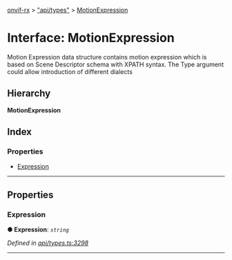 [onvif-rx](../README.md) > ["api/types"](../modules/_api_types_.md) > [MotionExpression](../interfaces/_api_types_.motionexpression.md)

# Interface: MotionExpression

Motion Expression data structure contains motion expression which is based on Scene Descriptor schema with XPATH syntax. The Type argument could allow introduction of different dialects

## Hierarchy

**MotionExpression**

## Index

### Properties

* [Expression](_api_types_.motionexpression.md#expression)

---

## Properties

<a id="expression"></a>

###  Expression

**● Expression**: *`string`*

*Defined in [api/types.ts:3298](https://github.com/patrickmichalina/onvif-rx/blob/034e4d6/src/api/types.ts#L3298)*

___

